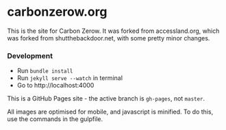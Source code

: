 # carbonzerow.org

This is the site for Carbon Zerow. It was forked from accessland.org, which was forked from shutthebackdoor.net, with some pretty minor changes.

### Development
- Run `bundle install`
- Run `jekyll serve --watch` in terminal
- Go to http://localhost:4000

This is a GitHub Pages site - the active branch is `gh-pages`, not `master`.

All images are optimised for mobile, and javascript is minified. To do this, use the commands in the gulpfile. 
